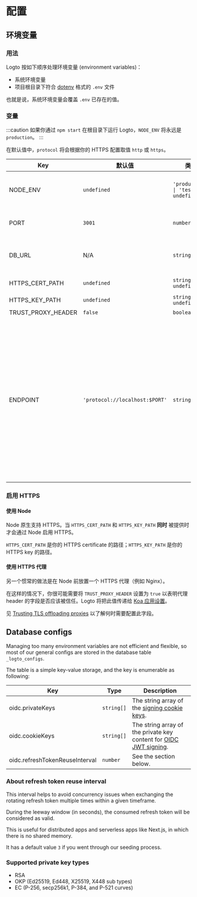 # 配置

## 环境变量

### 用法

Logto 按如下顺序处理环境变量 (environment variables)：

- 系统环境变量
- 项目根目录下符合 [dotenv](https://github.com/motdotla/dotenv#readme) 格式的 `.env` 文件

也就是说，系统环境变量会覆盖 `.env` 已存在的值。

### 变量

:::caution
如果你通过 `npm start` 在根目录下运行 Logto，`NODE_ENV` 将永远是 `production`。
:::

在默认值中，`protocol` 将会根据你的 HTTPS 配置取值 `http` 或 `https`。

| Key                | 默认值                         | 类型                                                     | 描述                                                                                                                                                                                                                        |
| ------------------ | ------------------------------ | -------------------------------------------------------- | --------------------------------------------------------------------------------------------------------------------------------------------------------------------------------------------------------------------------- |
| NODE_ENV           | `undefined`                    | <code>'production' &#124; 'test' &#124; undefined</code> | Logto 运行在什么样的环境里。                                                                                                                                                                                                |
| PORT               | `3001`                         | `number`                                                 | Logto 监听的本地端口。                                                                                                                                                                                                      |
| DB_URL             | N/A                            | `string`                                                 | Logto 数据库的 [Postgres DSN](https://www.postgresql.org/docs/14/libpq-connect.html#id-1.7.3.8.3.6)。                                                                                                                       |
| HTTPS_CERT_PATH    | `undefined`                    | <code>string &#124; undefined</code>                     | 详见 [启用 HTTPS](#启用-https)。                                                                                                                                                                                            |
| HTTPS_KEY_PATH     | `undefined`                    | <code>string &#124; undefined</code>                     | 同上。                                                                                                                                                                                                                      |
| TRUST_PROXY_HEADER | `false`                        | `boolean`                                                | 同上。                                                                                                                                                                                                                      |
| ENDPOINT           | `'protocol://localhost:$PORT'` | `string`                                                 | 你可以指定一个带有自定义域名的指向 Logto 的 URL，用于在线测试或生产环境。这也会影响到 [OIDC issuer identifier](https://openid.net/specs/openid-connect-core-1_0.html#IssuerIdentifier) 和「管理控制台」Redirect URIs 的值。 |

### 启用 HTTPS

#### 使用 Node

Node 原生支持 HTTPS。当 `HTTPS_CERT_PATH` 和 `HTTPS_KEY_PATH` **同时** 被提供时才会通过 Node 启用 HTTPS。

`HTTPS_CERT_PATH` 是你的 HTTPS certificate 的路径；`HTTPS_KEY_PATH` 是你的 HTTPS key 的路径。

#### 使用 HTTPS 代理

另一个惯常的做法是在 Node 前放置一个 HTTPS 代理（例如 Nginx）。

在这样的情况下，你很可能需要将 `TRUST_PROXY_HEADER` 设置为 `true` 以表明代理 header 的字段是否应该被信任。Logto 将把此值传递给 [Koa 应用设置](https://github.com/koajs/koa/blob/master/docs/api/index.md#settings)。

见 [Trusting TLS offloading proxies](https://github.com/panva/node-oidc-provider/blob/main/docs/README.md#trusting-tls-offloading-proxies) 以了解何时需要配置此字段。

## Database configs

Managing too many environment variables are not efficient and flexible, so most of our general configs are stored in the database table `_logto_configs`.

The table is a simple key-value storage, and the key is enumerable as following:

| Key                            | Type                  | Description                                                                                                                        |
| ------------------------------ | --------------------- | ---------------------------------------------------------------------------------------------------------------------------------- |
| oidc.privateKeys               | <code>string[]</code> | The string array of the [signing cookie keys](https://github.com/panva/node-oidc-provider/blob/main/docs/README.md#cookieskeys).   |
| oidc.cookieKeys                | <code>string[]</code> | The string array of the private key content for [OIDC JWT signing](https://openid.net/specs/openid-connect-core-1_0.html#Signing). |
| oidc.refreshTokenReuseInterval | <code>number</code>   | See the section below.                                                                                                             |

### About refresh token reuse interval

This interval helps to avoid concurrency issues when exchanging the rotating refresh token multiple times within a given timeframe.

During the leeway window (in seconds), the consumed refresh token will be considered as valid.

This is useful for distributed apps and serverless apps like Next.js, in which there is no shared memory.

It has a default value `3` if you went through our seeding process.

### Supported private key types

- RSA
- OKP (Ed25519, Ed448, X25519, X448 sub types)
- EC (P-256, secp256k1, P-384, and P-521 curves)
